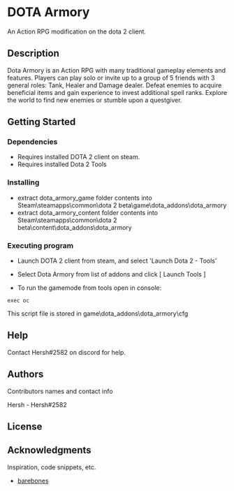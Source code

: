 # DOTA Armory

An Action RPG modification on the dota 2 client.

## Description

Dota Armory is an Action RPG with many traditional gameplay elements and features. Players can play solo or invite up to a group of 5 friends with 3 general roles: Tank, Healer and Damage dealer. Defeat enemies to acquire beneficial items and gain experience to invest additional spell ranks. Explore the world to find new enemies or stumble upon a questgiver.

## Getting Started

### Dependencies

* Requires installed DOTA 2 client on steam.
* Requires installed Dota 2 Tools

### Installing

* extract dota_armory_game folder contents into Steam\steamapps\common\dota 2 beta\game\dota_addons\dota_armory
* extract dota_armory_content folder contents into Steam\steamapps\common\dota 2 beta\content\dota_addons\dota_armory

### Executing program

* Launch DOTA 2 client from steam, and select 'Launch Dota 2 - Tools'
* Select Dota Armory from list of addons and click [ Launch Tools ] 

* To run the gamemode from tools open in console:
```
exec oc
```
This script file is stored in game\dota_addons\dota_armory\cfg

## Help

Contact Hersh#2582 on discord for help.

## Authors

Contributors names and contact info

Hersh - Hersh#2582


## License

## Acknowledgments

Inspiration, code snippets, etc.
* [barebones]((https://github.com/bmddota/barebones))
